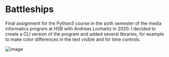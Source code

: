 # Battleships
Final assignment for the Python3 course in the sixth semester of the media informatics program at HSB with Andreas Lochwitz in 2020.
I decided to create a CLI version of the program and added several libraries, for example to make color differences in the text visible and for time controls.

![image](https://user-images.githubusercontent.com/38915700/126865990-70ca4f41-c359-4ba5-8800-809c7b244747.png)
